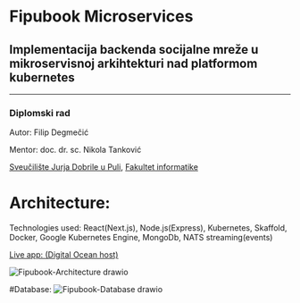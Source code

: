 # Fipubook Microservices

## Implementacija backenda socijalne mreže u mikroservisnoj arkihtekturi nad platformom kubernetes
***
### Diplomski rad
Autor: Filip Degmečić

Mentor: doc. dr. sc.  Nikola Tanković

[Sveučilište Jurja Dobrile u Puli](https://www.unipu.hr/), [Fakultet informatike](https://fipu.unipu.hr/fipu)

# Architecture:
Technologies used: React(Next.js), Node.js(Express), Kubernetes, Skaffold, Docker, Google Kubernetes Engine, MongoDb, NATS streaming(events)

[Live app: (Digital Ocean host)](http://www.fipubook-microservices-prod.com/)

![Fipubook-Architecture drawio](https://user-images.githubusercontent.com/42947589/132140228-6804e171-1b90-4c05-8867-708241bffdf1.png)

#Database:
![Fipubook-Database drawio](https://user-images.githubusercontent.com/42947589/132140232-04f8aa7e-338b-4449-8573-ac6504437241.png)
